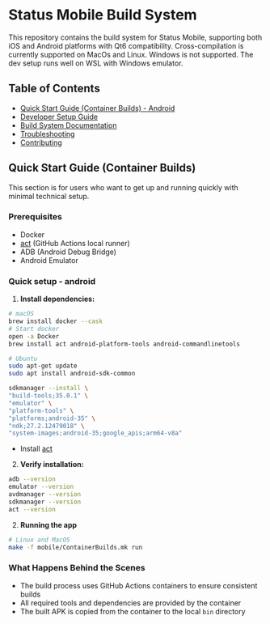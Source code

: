 
# Status Mobile Build System

This repository contains the build system for Status Mobile, supporting both iOS and Android platforms with Qt6 compatibility.
Cross-compilation is currently supported on MacOs and Linux. Windows is not supported. The dev setup runs well on WSL with Windows emulator.

## Table of Contents
- [Quick Start Guide (Container Builds) - Android](#quick-start-guide-container-builds)
- [Developer Setup Guide](DEV_SETUP.md)
- [Build System Documentation](DEV_SETUP.md#build-system-documentation)
- [Troubleshooting](TROUBLESHOOTING.md)
- [Contributing](CONTRIBUTING.md)

## Quick Start Guide (Container Builds)

This section is for users who want to get up and running quickly with minimal technical setup.

### Prerequisites
- Docker
- [act](https://github.com/nektos/act) (GitHub Actions local runner)
- ADB (Android Debug Bridge)
- Android Emulator

### Quick setup - android

1. **Install dependencies:**

```bash
# macOS
brew install docker --cask
# Start docker
open -a Docker
brew install act android-platform-tools android-commandlinetools
```

```bash
# Ubuntu
sudo apt-get update
sudo apt install android-sdk-common

sdkmanager --install \
"build-tools;35.0.1" \
"emulator" \
"platform-tools" \
"platforms;android-35" \
"ndk;27.2.12479018" \
"system-images;android-35;google_apis;arm64-v8a"
```

- Install [act](https://nektosact.com/installation/index.html)

2. **Verify installation:**
```bash
adb --version
emulator --version
avdmanager --version
sdkmanager --version
act --version
```

2. **Running the app**
```bash
# Linux and MacOS
make -f mobile/ContainerBuilds.mk run
```

### What Happens Behind the Scenes
- The build process uses GitHub Actions containers to ensure consistent builds
- All required tools and dependencies are provided by the container
- The built APK is copied from the container to the local `bin` directory
